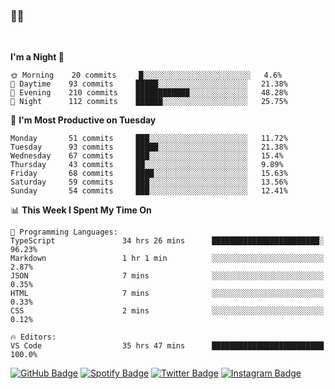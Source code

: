 ### 🤙🍺

<!-- <a href="https://github-readme-stats.vercel.app/api?username=hzak2xx&count_private=true&show_icons=true&theme=dracula">
  <img align="center" src="https://github-readme-stats.vercel.app/api?username=hzak2xx&count_private=true&show_icons=true&theme=dracula" />
</a>
</br> -->
</br>

<!--START_SECTION:waka-->
**I'm a Night 🦉** 

```text
🌞 Morning    20 commits     █░░░░░░░░░░░░░░░░░░░░░░░░   4.6% 
🌆 Daytime    93 commits     █████░░░░░░░░░░░░░░░░░░░░   21.38% 
🌃 Evening    210 commits    ████████████░░░░░░░░░░░░░   48.28% 
🌙 Night      112 commits    ██████░░░░░░░░░░░░░░░░░░░   25.75%

```
📅 **I'm Most Productive on Tuesday** 

```text
Monday       51 commits     ███░░░░░░░░░░░░░░░░░░░░░░   11.72% 
Tuesday      93 commits     █████░░░░░░░░░░░░░░░░░░░░   21.38% 
Wednesday    67 commits     ███░░░░░░░░░░░░░░░░░░░░░░   15.4% 
Thursday     43 commits     ██░░░░░░░░░░░░░░░░░░░░░░░   9.89% 
Friday       68 commits     ████░░░░░░░░░░░░░░░░░░░░░   15.63% 
Saturday     59 commits     ███░░░░░░░░░░░░░░░░░░░░░░   13.56% 
Sunday       54 commits     ███░░░░░░░░░░░░░░░░░░░░░░   12.41%

```


📊 **This Week I Spent My Time On** 

```text
💬 Programming Languages: 
TypeScript               34 hrs 26 mins      ████████████████████████░   96.23% 
Markdown                 1 hr 1 min          ░░░░░░░░░░░░░░░░░░░░░░░░░   2.87% 
JSON                     7 mins              ░░░░░░░░░░░░░░░░░░░░░░░░░   0.35% 
HTML                     7 mins              ░░░░░░░░░░░░░░░░░░░░░░░░░   0.33% 
CSS                      2 mins              ░░░░░░░░░░░░░░░░░░░░░░░░░   0.12%

🔥 Editors: 
VS Code                  35 hrs 47 mins      █████████████████████████   100.0%

```


<!--END_SECTION:waka-->

[![GitHub Badge](https://img.shields.io/badge/GitHub-100000?style=for-the-badge&logo=github&logoColor=white)](https://github.com/hzak2xx)
[![Spotify Badge](https://img.shields.io/badge/Spotify-1ED760?&style=for-the-badge&logo=spotify&logoColor=white)](https://open.spotify.com/user/uf90s6sbbh75a1mt44clkhkvf)
[![Twitter Badge](https://img.shields.io/badge/Twitter-1DA1F2?style=for-the-badge&logo=twitter&logoColor=white)](https://twitter.com/hzak2xx)
[![Instagram Badge](https://img.shields.io/badge/Instagram-E4405F?style=for-the-badge&logo=instagram&logoColor=white)](https://www.instagram.com/hzak2xx/)
